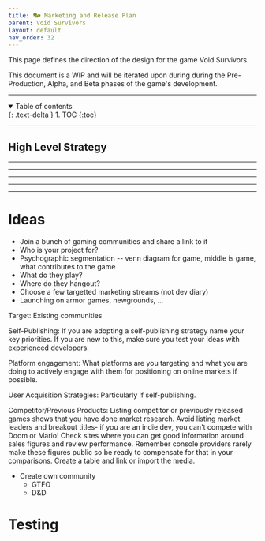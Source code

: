```yaml
---
title: 🗫 Marketing and Release Plan
parent: Void Survivors
layout: default
nav_order: 32
---
```


This page defines the direction of the design for the game Void Survivors.

This document is a WIP and will be iterated upon during during the Pre-Production, Alpha, and Beta phases of the game's development.

----

<details open markdown="block">
  <summary>
    Table of contents
  </summary>
  {: .text-delta }
1. TOC
{:toc}
</details>

----

## High Level Strategy




----
----
----
----
----

# Ideas
* Join a bunch of gaming communities and share a link to it
* Who is your project for?
* Psychographic segmentation -- venn diagram for game, middle is game, what contributes to the game
* What do they play?
* Where do they hangout?
* Choose a few targetted marketing streams (not dev diary)
* Launching on armor games, newgrounds, ...

Target: Existing communities

Self-Publishing: If you are adopting a self-publishing strategy name your key priorities. If you are new to this, make sure you test your ideas with experienced developers.

Platform engagement: What platforms are you targeting and what you are doing to actively engage with them for positioning on online markets if possible.

User Acquisition Strategies: Particularly if self-publishing.

Competitor/Previous Products: Listing competitor or previously released games shows that you have done market research. Avoid listing market leaders and breakout titles- if you are an indie dev, you can't compete with Doom or Mario! Check sites where you can get good information around sales figures and review performance. Remember console providers rarely make these figures public so be ready to compensate for that in your comparisons. Create a table and link or import the media.

* Create own community
    * GTFO
    * D&D

# Testing

